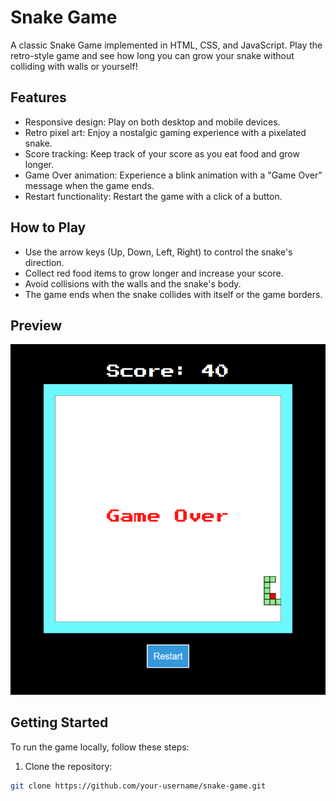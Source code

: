 # Snake Game

A classic Snake Game implemented in HTML, CSS, and JavaScript. Play the retro-style game and see how long you can grow your snake without colliding with walls or yourself!

## Features

- Responsive design: Play on both desktop and mobile devices.
- Retro pixel art: Enjoy a nostalgic gaming experience with a pixelated snake.
- Score tracking: Keep track of your score as you eat food and grow longer.
- Game Over animation: Experience a blink animation with a "Game Over" message when the game ends.
- Restart functionality: Restart the game with a click of a button.

## How to Play

- Use the arrow keys (Up, Down, Left, Right) to control the snake's direction.
- Collect red food items to grow longer and increase your score.
- Avoid collisions with the walls and the snake's body.
- The game ends when the snake collides with itself or the game borders.

## Preview

![Snake Game Preview](image.png)

## Getting Started

To run the game locally, follow these steps:

1. Clone the repository:

```bash
git clone https://github.com/your-username/snake-game.git
